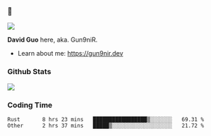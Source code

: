 ### 👋

![](https://komarev.com/ghpvc/?username=Gun9niR&label=Total+Views)

**David Guo** here, aka. Gun9niR.

- Learn about me: https://gun9nir.dev

### Github Stats

<img src="https://github-readme-stats.vercel.app/api?username=Gun9niR&count_private=true&show_icons=true&theme=vue-dark&hide_title=true">

### Coding Time

<!--START_SECTION:waka-->

```text
Rust       8 hrs 23 mins   █████████████████▒░░░░░░░   69.31 %
Other      2 hrs 37 mins   █████▒░░░░░░░░░░░░░░░░░░░   21.72 %
```

<!--END_SECTION:waka-->
